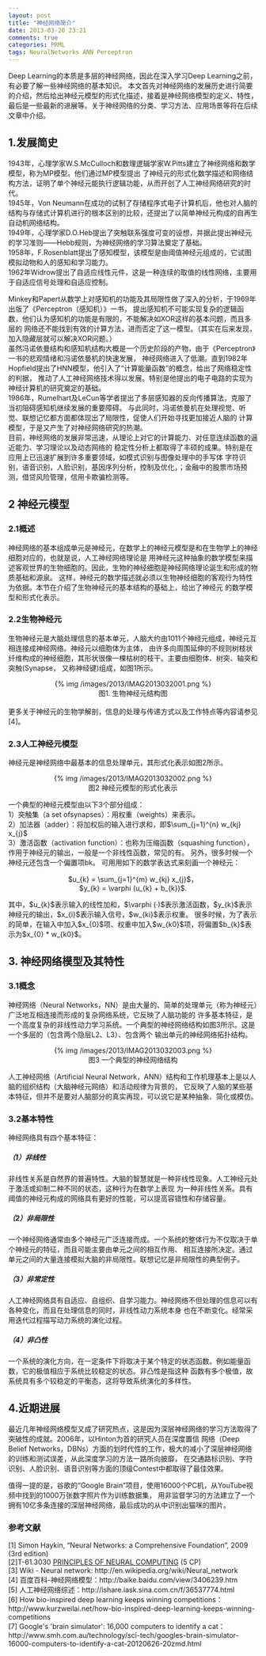 ```yaml
---
layout: post
title: "神经网络简介"
date: 2013-03-20 23:21
comments: true
categories: PRML
tags: NeuralNetworks ANN Perceptron
---
```

<p>Deep Learning的本质是多层的神经网络，因此在深入学习Deep Learning之前，有必要了解一些神经网络的基本知识。
本文首先对神经网络的发展历史进行简要的介绍，然后给出神经元模型的形式化描述，接着是神经网络模型的定义、特性，
最后是一些最新的进展等。关于神经网络的分类、学习方法、应用场景等将在后续文章中介绍。</p>

<h2>1.发展简史</h2>
<p>1943年，心理学家W.S.McCulloch和数理逻辑学家W.Pitts建立了神经网络和数学模型，称为MP模型。他们通过MP模型提出
了神经元的形式化数学描述和网络结构方法，证明了单个神经元能执行逻辑功能，从而开创了人工神经网络研究的时代。</br>
1945年，Von Neumann在成功的试制了存储程序式电子计算机后，他也对人脑的结构与存储式计算机进行的根本区别的比较，还提出了以简单神经元构成的自再生自动机网络结构。</br>
1949年，心理学家D.O.Heb提出了突触联系强度可变的设想，并据此提出神经元的学习准则——Hebb规则，为神经网络的学习算法奠定了基础。</br>
1958年，F.Rosenblatt提出了感知模型，该模型是由阈值神经元组成的，它试图模拟动物和人的感知和学习能力。</br>
1962年Widrow提出了自适应线性元件，这是一种连续的取值的线性网络，主要用于自适应信号处理和自适应控制。</p>

<!-- more -->
<p>Minkey和Papert从数学上对感知机的功能及其局限性做了深入的分析，于1969年出版了《Perceptron（感知机）》一书，
提出感知机不可能实现复杂的逻辑函数，他们认为感知机的功能是有限的，不能解决如XOR这样的基本问题，而且多层的
网络还不能找到有效的计算方法，进而否定了这一模型。（其实在后来发现，加入隐藏层就可以解决XOR问题。）</br>
虽然冯诺依曼结构和感知机结构大概是一个历史阶段的产物，由于《Perceptron》一书的悲观情绪和冯诺依曼机的快速发展，
神经网络进入了低潮。直到1982年Hopfield提出了HNN模型，他引入了“计算能量函数”的概念，给出了网络稳定性的判据，
推动了人工神经网络技术得以发展。特别是他提出的电子电路的实现为神经计算机的研究奠定的基础。</br>
1986年，Rumelhart及LeCun等学者提出了多层感知器的反向传播算法，克服了当初阻碍感知机继续发展的重要障碍。
与此同时，冯诺依曼机在处理视觉、听觉、联想记忆都方面都体现出了局限性，促使人们开始寻找更加接近人脑的
计算模型，于是又产生了对神经网络研究的热潮。</br>
目前，神经网络的发展非常迅速，从理论上对它的计算能力、对任意连续函数的逼近能力、学习理论以及动态网络的
稳定性分析上都取得了丰硕的成果。特别是在应用上已迅速扩展到许多重要领域，如模式识别与图像处理中的手写体
字符识别，语音识别，人脸识别，基因序列分析，控制及优化，；金融中的股票市场预测，借贷风险管理，信用卡欺骗检测等。
</p>

<h2>2 神经元模型</h2>
<h3>2.1概述</h3>
<p>神经网络的基本组成单元是神经元，在数学上的神经元模型是和在生物学上的神经细胞对应的，也就是说，人工神经网络理论是
用神经元这种抽象的数学模型来描述客观世界的生物细胞的。因此，生物的神经细胞是神经网络理论诞生和形成的物质基础和源泉。
这样，神经元的数学描述就必须以生物神经细胞的客观行为特性为依据。本节在介绍了生物神经元的基本结构的基础上，给出了神经元
的数学模型和形式化表示。</p>

<h3>2.2生物神经元</h3>
<p>生物神经元是大脑处理信息的基本单元，人脑大约由1011个神经元组成，神经元互相连接成神经网络。神经元以细胞体为主体，
由许多向周围延伸的不规则树枝状纤维构成的神经细胞，其形状很像一棵枯树的枝干。主要由细胞体、树突、轴突和突触(Synapse，
又称神经键)组成，如图1所示。</br>
<center>{% img /images/2013/IMAG2013032001.png %}</center>
<center>图1. 生物神经元结构图</center></br>
更多关于神经元的生物学解剖，信息的处理与传递方式以及工作特点等内容请参见[4]。</p>

<h3>2.3人工神经元模型</h3>
<p>神经元是神经网络中最基本的信息处理单元，其形式化表示如图2所示。</br>
<center>{% img /images/2013/IMAG2013032002.png %}</center>
<center>图2 神经元模型的形式化表示</center></p>

<p>一个典型的神经元模型由以下3个部分组成：</br>
1）突触集（a set ofsynapses）：用权重（weights）来表示。</br>
2）加法器（adder）：将加权后的输入进行求和，即$\sum_{j=1}^{n} w_{kj} x_{j}$</br>
3）激活函数（activation function）：也称为压缩函数（squashing function），作用于神经元的输出，一般是一个非线性函数，常见的有。
另外，很多时候一个神经元还包含一个偏置项bk。
可用用如下的数学表达式来刻画一个神经元：</p>
<center>$u_{k} = \sum_{j=1}^{m} w_{kj} x_{j}$，</center>
<center>$y_{k} = \varphi (u_{k} + b_{k})$.</center>
<p>其中，$u_{k}$表示输入的线性加和，$\varphi (·)$表示激活函数，$y_{k}$表示神经元的输出，$x_{i}$表示输入信号，$w_{ki}$表示权重。
很多时候，为了表示的简单，在输入中加入$x_{0}$项、权重中加入$w_{k0}$项，将偏置$b_{k}$表示为$x_{0} * w_{k0}$。</p>

<h2>3. 神经网络模型及其特性</h2>
<h3>3.1概念</h3>
<p>神经网络（Neural Networks，NN）是由大量的、简单的处理单元（称为神经元）广泛地互相连接而形成的复杂网络系统，它反映了人脑功能的
许多基本特征，是一个高度复杂的非线性动力学习系统。一个典型的神经网络结构如图3所示。这是一个多层的（包含两个隐层L2、L3）、包含两个
输出单元的神经网络拓扑结构。</br>
<center>{% img /images/2013/IMAG2013032003.png %}</center>
<center>图3 一个典型的神经网络结构</center></p>

<p>人工神经网络（Artificial Neural Network，ANN）结构和工作机理基本上是以人脑的组织结构（大脑神经元网络）和活动规律为背景的，
它反映了人脑的某些基本特征，但并不是要对人脑部分的真实再现，可以说它是某种抽象、简化或模仿。</p>

<h3>3.2基本特性</h3>
<p>神经网络具有四个基本特征：</p>
<h5>（1）非线性</h5>
<p>非线性关系是自然界的普遍特性。大脑的智慧就是一种非线性现象。人工神经元处于激活或抑制二种不同的状态，这种行为在数学上表现
为一种非线性关系。具有阈值的神经元构成的网络具有更好的性能，可以提高容错性和存储容量。</p>
<h5>（2）非局限性</h5>
<p>一个神经网络通常由多个神经元广泛连接而成。一个系统的整体行为不仅取决于单个神经元的特征，而且可能主要由单元之间的相互作用、
相互连接所决定。通过单元之间的大量连接模拟大脑的非局限性。联想记忆是非局限性的典型例子。</p>
<h5>（3）非常定性</h5>
<p>人工神经网络具有自适应、自组织、自学习能力。神经网络不但处理的信息可以有各种变化，而且在处理信息的同时，非线性动力系统本身
也在不断变化。经常采用迭代过程描写动力系统的演化过程。</p>
<h5>（4）非凸性</h5>
<p>一个系统的演化方向，在一定条件下将取决于某个特定的状态函数。例如能量函数，它的极值相应于系统比较稳定的状态。非凸性是指这种
函数有多个极值，故系统具有多个较稳定的平衡态，这将导致系统演化的多样性。</p>

<h2>4.近期进展</h2>
<p>最近几年神经网络模型又成了研究热点，这是因为深层神经网络的学习方法取得了突破性的成就。2006年，以Hinton为首的研究人员在深度置信
网络（Deep Belief Networks，DBNs）方面的划时代性的工作，极大的减小了深层神经网络的训练和测试误差，从此深度学习的方法一路所向披靡，
在交通路标识别、字符识别、人脸识别、语音识别等方面的顶级Contest中都取得了最佳效果。</p>

<p>值得一提的是，谷歌的“Google Brain”项目，使用16000个PC机，从YouTube视频中找到的1000万张数字照片作为训练数据集，
用非监督学习的方法建立了一个拥有10亿多条连接的深层神经网络，最后成功的从中识别出猫咪的图片。</p>

<h3>参考文献</h3>
<p>[1] Simon Haykin, “Neural Networks: a Comprehensive Foundation”, 2009 (3rd edition)</br>
[2]T-61.3030 <a href="http://www.cis.hut.fi/Opinnot/T-61.3030/schedule2007.shtml">PRINCIPLES OF NEURAL COMPUTING</a> (5 CP)</br>
[3] Wiki - Neural network: http://en.wikipedia.org/wiki/Neural_network</br>
[4] 百度百科-神经网络模型：http://baike.baidu.com/view/3406239.htm </br>
[5] 人工神经网络综述：http://ishare.iask.sina.com.cn/f/36537774.html </br>
[6] How bio-inspired deep learning keeps winning competitions：http://www.kurzweilai.net/how-bio-inspired-deep-learning-keeps-winning-competitions </br>
[7] Google's 'brain simulator': 16,000 computers to identify a cat：http://www.smh.com.au/technology/sci-tech/googles-brain-simulator-16000-computers-to-identify-a-cat-20120626-20zmd.html 
</p>